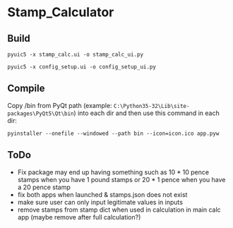 # Stamp_Calculator

## Build

`pyuic5 -x stamp_calc.ui -o stamp_calc_ui.py`

`pyuic5 -x config_setup.ui -o config_setup_ui.py`

## Compile

Copy /bin from PyQt path (example: `C:\Python35-32\Lib\site-packages\PyQt5\Qt\bin`)
into each dir and then use this command in each dir:

`pyinstaller --onefile --windowed --path bin --icon=icon.ico app.pyw`

## ToDo

 - Fix package may end up having something such as 10 * 10 pence stamps when you have 1 pound stamps or 20 * 1 pence when you have a 20 pence stamp
 - fix both apps when launched & stamps.json does not exist
 - make sure user can only input legitimate values in inputs
 - remove stamps from stamp dict when used in calculation in main calc app (maybe remove after full calculation?)
